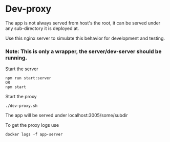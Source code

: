 # Dev-proxy

The app is not always served from host's the root,
it can be served under any sub-directory it is deployed at.

Use this nginx server to simulate this behavior for development and testing.

### Note: This is only a wrapper, the server/dev-server should be running.

Start the server

```
npm run start:server
OR
npm start
```

Start the proxy

```
./dev-proxy.sh
```

The app will be served under localhost:3005/some/subdir

To get the proxy logs use

```
docker logs -f app-server
```
